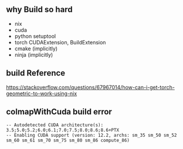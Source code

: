 ## why Build so hard
- nix
- cuda
- python setuptool
- torch CUDAExtension, BuildExtension
- cmake (implicitly)
- ninja (implicitly)

## build Reference
 https://stackoverflow.com/questions/67967014/how-can-i-get-torch-geometric-to-work-using-nix

## colmapWithCuda build error

```
-- Autodetected CUDA architecture(s): 3.5;5.0;5.2;6.0;6.1;7.0;7.5;8.0;8.6;8.6+PTX
-- Enabling CUDA support (version: 12.2, archs: sm_35 sm_50 sm_52 sm_60 sm_61 sm_70 sm_75 sm_80 sm_86 compute_86)
```
